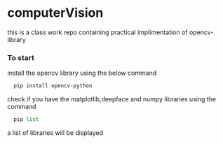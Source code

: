 # computerVision
 this is a class work repo containing practical implimentation of opencv-library

### To start
  install the opencv library using the below command

```python
  pip install opencv-python
```

check if you have the matplotlib,deepface and numpy libraries using the command
  ```python
    pip list
```

a list of libraries will be displayed

